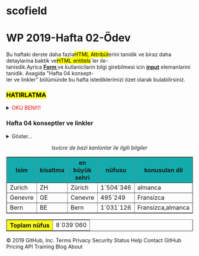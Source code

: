 # scofield
<!DOCTYPE html>
<html>
<head>
<meta charset="UTF-8">
<meta name="viewport"  content="width=device-width, initial-scale=1.0">
<meta name="author"  content="burak">
<title>HTML Homework</title>
</head>
<body>
<h1>WP 2019-Hafta 02-Ödev</h1>
<p>Bu haftaki derste daha fazla<mark>HTML Attribüt</mark>erini tanidik ve biraz daha detaylarina baktik ve<mark>HTML entitels</mark>`ler ile-<br>tanisdik.Ayrica <strong><U>Form </U></strong>ve kullanicilarin bilgi girebilmesi icin <strong><u>input</u></strong> elemanlarini tanidik. Asagida "Hafta 04 konsept-<BR>ler ve linkler" bölümünde bu hafta istediklerimizi özet olarak bulabilirsiniz.</p>


 <h3><mark><strong>HATIRLATMA</strong></mark></h3>
  <details><strong>Teori derslerinde gordügünuz disinda kendinizde ayrica arastirma yapip tag ve attributlrti ögreniniz. </strong><br><br> Ölcu olarak, alttaki dagilimi referans alabilirsiniz:<ul><li>%25 Teori</li><li>%20 Pratik</li><li>%25 Ödev</li><li>%30 Kendi basiniza arastirma</li></ul><summary><font color=#E90808>OKU BENI!!!</font></summary></details>

  <h3>Hafta 04 konseptler ve linkler</h3>

<details><summary>Göster...</summary><ul><li><strong>HTML Taglari</strong></li><ul><li>form/input/select/textarea/label/button/fieldset/legend<li>audio,progress,meter,textarea,video,map,select,option<li>meta<li>meta tag kullanim örnekleri<a href=https://gist.github.com/kevinSuttle/1997924>https://gist.github.com/kevinSuttle/1997924</a><li>embed,iframe<li>Daha fazlasi:<a href=https://html.com/tags/>https://html.com/tags</a></li></ul><li><strong>HTML Attribütleri</strong> <ul><li>Global</li><li>id,class,title,style,data,hidden,lang,tabindex,contenteditable</li><li>event handlers</li>
 <li>onlick,onfocus,onchange,onmouseout,onmouseover,ondblclick</li><li>daha fazlasi:<a href=https://developer.mozilla.org/en-US/docs/Web/JavaScript/Reference>Dev Mozilla Reference</a></li>
<li>Tag spesifik</li><li>src,alt,href,target,type,auto focus,auto complete,place holder
    <li>pattern,place holder,min,max,size,minlenght,maxlength,name,readonly,required,<br>spellcheck,value</li><li>loop,autoplay,muted played,buffered</li><li>Teori slaytlarina ve html.com/attributes`a kullanim kontextleri ve daha fazlasi icin bakiniz.</li>
   </li><li>daha fazlasi:<a href=https://www.w3schools.com/html/html_attributes.asp>html attributes</a></li></ul></li>


 <strong><li>HTML entytiy`leri</li></strong><ul><li><p> &#128513;,&#129315;,&#128169;,&#128584;,&#128526;</p></li><li>Karakter referans sayfasi:<a href="https://www.w3schools.com/charsets/ref_emoji.asp">HTML Entities Interactive Reference </a></li>
 </ul> </details>




   
   <div align="center"><p> <table border="1" >        <div align="center"><p><em>Isvicre`de bazi kanlonlar ile ilgili bilgiler</em></p> </div>   
    <tr>
           <th bgcolor=#15ABAD> Isim</th> 
            <th bgcolor=#15ABAD >kisaltma</th> 
            <th  bgcolor=#15ABAD>en büyük sehri</th>
            <th  bgcolor=#15ABAD>nüfusu</th> 
            <th  bgcolor=#15ABAD>konusulan dil</th> 
            <th  bgcolor=#15ABAD>bayragi</th> 
            <th  bgcolor=#15ABAD>sayfasi</th>
        </tr>
    <tr>
          <td>Zurich</td>
          <td>ZH</td>
          <td>Zürich</td>
          <td>1`504`346</td>
          <td>almanca</td>
          <td><img src="https://upload.wikimedia.org/wikipedia/commons/thumb/5/5a/Wappen_Z%C3%BCrich_matt.svg/800px-Wappen_Z%C3%BCrich_matt.svg.png" height=20 height=20></td>
          <td><a href=https://www.zh.ch/internet/de/home.html>zh.ch</a></td>
        </tr>
        <tr>
            <td>Genevre</td>
            <td>GE</td>
            <td>Cenevre</td>
            <td>495`249</td>
            <td>Fransizca</td>
            <td><img id="product-collection-image-38827" src="https://www.kellerfahnen.ch/media/catalog/product/cache/1/small_image/210x/9df78eab33525d08d6e5fb8d27136e95/1/6/16133-1_2.jpg" length=20 width="20" alt="16133-1.jpg"></td>
            <td><a href=https://www.ge.ch>ge.ch</a></td>
        </tr>
        <tr>
            <td>Bern</td>
            <td>BE</td>
            <td>Bern</td>
            <td>1`031`126</td>  
            <td>Fransizca,almanca</td>
            <td><img src="http://www.tell.ch/schweiz/kanton/genf.png"  length=20 width="20" border="0" alt="[Bild: genf.png]"></td>
            <td><a href=https://www.be.ch/>be.ch</a></td>
        </tr>
  </table>
    <table border="1" >
             <tr> 
               <th bgcolor=#F9F91A>Toplam nüfus</th>  
             <td>  8`039`060  </td> </tr>  
  </table></p> </div>   
</body>
</html>
© 2019 GitHub, Inc.
Terms
Privacy
Security
Status
Help
Contact GitHub
Pricing
API
Training
Blog
About

